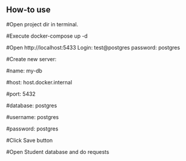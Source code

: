 ## How-to use

#Open project dir in terminal.

#Execute docker-compose up -d

#Open http://localhost:5433 Login: test@postgres password: postgres

#Create new server:

#name: my-db

#host: host.docker.internal

#port: 5432

#database: postgres

#username: postgres

#password: postgres

#Click Save button

#Open Student database and do requests

